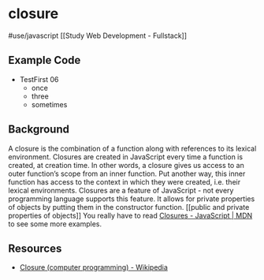 # closure
#use/javascript
[[Study Web Development - Fullstack]]
## Example Code
* TestFirst 06
	* once
	* three
	* sometimes
## Background
A closure is the combination of a function along with references to its lexical environment. Closures are created in JavaScript every time a function is created, at creation time.
In other words, a closure gives us access to an outer function’s scope from an inner function. Put another way, this inner function has access to the context in which they were created, i.e. their lexical environments. Closures are a feature of JavaScript - not every programming language supports this feature.
It allows for private properties of objects by putting them in the constructor function. [[public and private properties of objects]]
You really have to read [Closures - JavaScript | MDN](https://developer.mozilla.org/en-US/docs/Web/JavaScript/Closures) to see some more examples.

## Resources
* [Closure (computer programming) - Wikipedia](https://en.wikipedia.org/wiki/Closure_%28computer_programming%29)